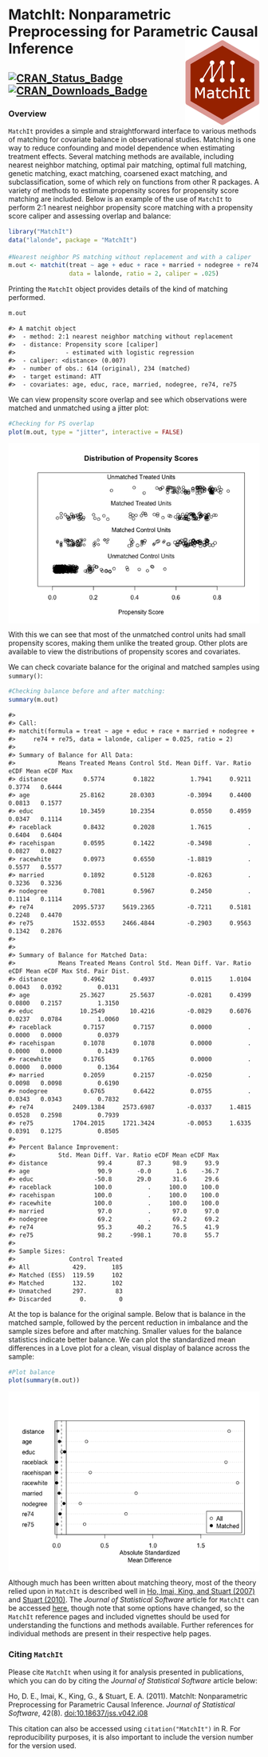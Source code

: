 
<!-- README.md is generated from README.Rmd. Please edit that file -->

# MatchIt: Nonparametric Preprocessing for Parametric Causal Inference <img src="man/figures/logo.png" align="right" width="150"/>

## [![CRAN\_Status\_Badge](https://img.shields.io/cran/v/MatchIt?color=%952100)](https://cran.r-project.org/package=MatchIt) [![CRAN\_Downloads\_Badge](https://cranlogs.r-pkg.org/badges/MatchIt?color=%952100)](https://cran.r-project.org/package=MatchIt)

### Overview

`MatchIt` provides a simple and straightforward interface to various
methods of matching for covariate balance in observational studies.
Matching is one way to reduce confounding and model dependence when
estimating treatment effects. Several matching methods are available,
including nearest neighbor matching, optimal pair matching, optimal full
matching, genetic matching, exact matching, coarsened exact matching,
and subclassification, some of which rely on functions from other R
packages. A variety of methods to estimate propensity scores for
propensity score matching are included. Below is an example of the use
of `MatchIt` to perform 2:1 nearest neighbor propensity score matching
with a propensity score caliper and assessing overlap and balance:

``` r
library("MatchIt")
data("lalonde", package = "MatchIt")

#Nearest neighbor PS matching without replacement and with a caliper
m.out <- matchit(treat ~ age + educ + race + married + nodegree + re74 + re75, 
                 data = lalonde, ratio = 2, caliper = .025)
```

Printing the `MatchIt` object provides details of the kind of matching
performed.

``` r
m.out
```

    #> A matchit object
    #>  - method: 2:1 nearest neighbor matching without replacement
    #>  - distance: Propensity score [caliper]
    #>              - estimated with logistic regression
    #>  - caliper: <distance> (0.007)
    #>  - number of obs.: 614 (original), 234 (matched)
    #>  - target estimand: ATT
    #>  - covariates: age, educ, race, married, nodegree, re74, re75

We can view propensity score overlap and see which observations were
matched and unmatched using a jitter plot:

``` r
#Checking for PS overlap
plot(m.out, type = "jitter", interactive = FALSE)
```

<img src="man/figures/README-unnamed-chunk-4-1.png" style="display: block; margin: auto;" />

With this we can see that most of the unmatched control units had small
propensity scores, making them unlike the treated group. Other plots are
available to view the distributions of propensity scores and covariates.

We can check covariate balance for the original and matched samples
using `summary()`:

``` r
#Checking balance before and after matching:
summary(m.out)
```

    #> 
    #> Call:
    #> matchit(formula = treat ~ age + educ + race + married + nodegree + 
    #>     re74 + re75, data = lalonde, caliper = 0.025, ratio = 2)
    #> 
    #> Summary of Balance for All Data:
    #>            Means Treated Means Control Std. Mean Diff. Var. Ratio eCDF Mean eCDF Max
    #> distance          0.5774        0.1822          1.7941     0.9211    0.3774   0.6444
    #> age              25.8162       28.0303         -0.3094     0.4400    0.0813   0.1577
    #> educ             10.3459       10.2354          0.0550     0.4959    0.0347   0.1114
    #> raceblack         0.8432        0.2028          1.7615          .    0.6404   0.6404
    #> racehispan        0.0595        0.1422         -0.3498          .    0.0827   0.0827
    #> racewhite         0.0973        0.6550         -1.8819          .    0.5577   0.5577
    #> married           0.1892        0.5128         -0.8263          .    0.3236   0.3236
    #> nodegree          0.7081        0.5967          0.2450          .    0.1114   0.1114
    #> re74           2095.5737     5619.2365         -0.7211     0.5181    0.2248   0.4470
    #> re75           1532.0553     2466.4844         -0.2903     0.9563    0.1342   0.2876
    #> 
    #> 
    #> Summary of Balance for Matched Data:
    #>            Means Treated Means Control Std. Mean Diff. Var. Ratio eCDF Mean eCDF Max Std. Pair Dist.
    #> distance          0.4962        0.4937          0.0115     1.0104    0.0043   0.0392          0.0131
    #> age              25.3627       25.5637         -0.0281     0.4399    0.0800   0.2157          1.3150
    #> educ             10.2549       10.4216         -0.0829     0.6076    0.0237   0.0784          1.0060
    #> raceblack         0.7157        0.7157          0.0000          .    0.0000   0.0000          0.0379
    #> racehispan        0.1078        0.1078          0.0000          .    0.0000   0.0000          0.1439
    #> racewhite         0.1765        0.1765          0.0000          .    0.0000   0.0000          0.1364
    #> married           0.2059        0.2157         -0.0250          .    0.0098   0.0098          0.6190
    #> nodegree          0.6765        0.6422          0.0755          .    0.0343   0.0343          0.7832
    #> re74           2409.1384     2573.6987         -0.0337     1.4815    0.0528   0.2598          0.7939
    #> re75           1704.2015     1721.3424         -0.0053     1.6335    0.0391   0.1275          0.8505
    #> 
    #> Percent Balance Improvement:
    #>            Std. Mean Diff. Var. Ratio eCDF Mean eCDF Max
    #> distance              99.4       87.3      98.9     93.9
    #> age                   90.9       -0.0       1.6    -36.7
    #> educ                 -50.8       29.0      31.6     29.6
    #> raceblack            100.0          .     100.0    100.0
    #> racehispan           100.0          .     100.0    100.0
    #> racewhite            100.0          .     100.0    100.0
    #> married               97.0          .      97.0     97.0
    #> nodegree              69.2          .      69.2     69.2
    #> re74                  95.3       40.2      76.5     41.9
    #> re75                  98.2     -998.1      70.8     55.7
    #> 
    #> Sample Sizes:
    #>               Control Treated
    #> All            429.       185
    #> Matched (ESS)  119.59     102
    #> Matched        132.       102
    #> Unmatched      297.        83
    #> Discarded        0.         0

At the top is balance for the original sample. Below that is balance in
the matched sample, followed by the percent reduction in imbalance and
the sample sizes before and after matching. Smaller values for the
balance statistics indicate better balance. We can plot the standardized
mean differences in a Love plot for a clean, visual display of balance
across the sample:

``` r
#Plot balance
plot(summary(m.out))
```

<img src="man/figures/README-unnamed-chunk-6-1.png" style="display: block; margin: auto;" />

Although much has been written about matching theory, most of the theory
relied upon in `MatchIt` is described well in [Ho, Imai, King, and
Stuart (2007)](https//:doi.org/10.1093/pan/mpl013) and [Stuart
(2010)](https://doi.org/10.1214/09-STS313). The *Journal of Statistical
Software* article for `MatchIt` can be accessed
[here](https://doi.org/10.18637/jss.v042.i08), though note that some
options have changed, so the `MatchIt` reference pages and included
vignettes should be used for understanding the functions and methods
available. Further references for individual methods are present in
their respective help pages.

### Citing `MatchIt`

Please cite `MatchIt` when using it for analysis presented in
publications, which you can do by citing the *Journal of Statistical
Software* article below:

Ho, D. E., Imai, K., King, G., & Stuart, E. A. (2011). MatchIt:
Nonparametric Preprocessing for Parametric Causal Inference. *Journal of
Statistical Software*, 42(8).
[doi:10.18637/jss.v042.i08](https://doi.org/10.18637/jss.v042.i08)

This citation can also be accessed using `citation("MatchIt")` in R. For
reproducibility purposes, it is also important to include the version
number for the version used.
